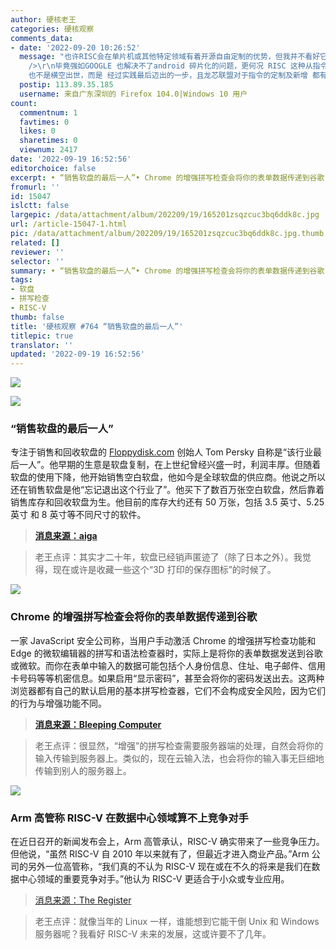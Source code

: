 ```yaml
---
author: 硬核老王
categories: 硬核观察
comments_data:
- date: '2022-09-20 10:26:52'
  message: "也许RISC会在单片机或其他特定领域有着开源自由定制的优势，但我并不看好它与ARM 的竞争。<br />\r\n各自在各自的细分领域活下去，这也许就是最终的归宿。<br
    />\r\n毕竟强如GOOGLE 也解决不了android 碎片化的问题，更何况 RISC 这种从指令都不统一的呢，MIPS 前车之鉴 还没远离呢<br />\r\nloongarch
    也不是横空出世，而是 经过实践最后迈出的一步，且龙芯联盟对于指令的定制及新增 都有着更强的归属主导权，终将与X86指令 殊途同归"
  postip: 113.89.35.185
  username: 来自广东深圳的 Firefox 104.0|Windows 10 用户
count:
  commentnum: 1
  favtimes: 0
  likes: 0
  sharetimes: 0
  viewnum: 2417
date: '2022-09-19 16:52:56'
editorchoice: false
excerpt: • “销售软盘的最后一人”• Chrome 的增强拼写检查会将你的表单数据传递到谷歌 • Arm 高管称 RISC-V 在数据中心领域算不上竞争对手
fromurl: ''
id: 15047
islctt: false
largepic: /data/attachment/album/202209/19/165201zsqzcuc3bq6ddk8c.jpg
url: /article-15047-1.html
pic: /data/attachment/album/202209/19/165201zsqzcuc3bq6ddk8c.jpg.thumb.jpg
related: []
reviewer: ''
selector: ''
summary: • “销售软盘的最后一人”• Chrome 的增强拼写检查会将你的表单数据传递到谷歌 • Arm 高管称 RISC-V 在数据中心领域算不上竞争对手
tags:
- 软盘
- 拼写检查
- RISC-V
thumb: false
title: '硬核观察 #764 “销售软盘的最后一人”'
titlepic: true
translator: ''
updated: '2022-09-19 16:52:56'
---
```


![](/data/attachment/album/202209/19/165201zsqzcuc3bq6ddk8c.jpg)


![](/data/attachment/album/202209/19/165208mkekeq77e883q3v8.jpg)


### “销售软盘的最后一人”


专注于销售和回收软盘的 [Floppydisk.com](http://floppydisk.com/) 创始人 Tom Persky 自称是“该行业最后一人”。他早期的生意是软盘复制，在上世纪曾经兴盛一时，利润丰厚。但随着软盘的使用下降，他开始销售空白软盘，他如今是全球软盘的供应商。他说之所以还在销售软盘是他“忘记退出这个行业了”。他买下了数百万张空白软盘，然后靠着销售库存和回收软盘为生。他目前的库存大约还有 50 万张，包括 3.5 英寸、5.25 英寸 和 8 英寸等不同尺寸的软件。



> 
> **[消息来源：aiga](https://eyeondesign.aiga.org/we-spoke-with-the-last-person-standing-in-the-floppy-disk-business/)**
> 
> 
> 



> 
> 老王点评：其实才二十年，软盘已经销声匿迹了（除了日本之外）。我觉得，现在或许是收藏一些这个“3D 打印的保存图标”的时候了。
> 
> 
> 


![](/data/attachment/album/202209/19/165223glytmrdrjpm6rd0i.jpg)


### Chrome 的增强拼写检查会将你的表单数据传递到谷歌


一家 JavaScript 安全公司称，当用户手动激活 Chrome 的增强拼写检查功能和 Edge 的微软编辑器的拼写和语法检查器时，实际上是将你的表单数据发送到谷歌或微软。而你在表单中输入的数据可能包括个人身份信息、住址、电子邮件、信用卡号码等等机密信息。如果启用“显示密码”，甚至会将你的密码发送出去。这两种浏览器都有自己的默认启用的基本拼写检查器，它们不会构成安全风险，因为它们的行为与增强功能不同。



> 
> **[消息来源：Bleeping Computer](https://www.bleepingcomputer.com/news/security/google-microsoft-can-get-your-passwords-via-web-browsers-spellcheck/)**
> 
> 
> 



> 
> 老王点评：很显然，“增强”的拼写检查需要服务器端的处理，自然会将你的输入传输到服务器上。类似的，现在云输入法，也会将你的输入事无巨细地传输到别人的服务器上。
> 
> 
> 


![](/data/attachment/album/202209/19/165237nzdb91vvg31wfs58.jpg)


### Arm 高管称 RISC-V 在数据中心领域算不上竞争对手


在近日召开的新闻发布会上，Arm 高管承认，RISC-V 确实带来了一些竞争压力。但他说，“虽然 RISC-V 自 2010 年以来就有了，但最近才进入商业产品。”Arm 公司的另外一位高管称，“我们真的不认为 RISC-V 现在或在不久的将来是我们在数据中心领域的重要竞争对手。”他认为 RISC-V 更适合于小众或专业应用。



> 
> [消息来源：The Register](https://www.theregister.com/2022/09/17/arm_riscv_datacenter_competiton/)
> 
> 
> 



> 
> 老王点评：就像当年的 Linux 一样，谁能想到它能干倒 Unix 和 Windows 服务器呢？我看好 RISC-V 未来的发展，这或许要不了几年。
> 
> 
>